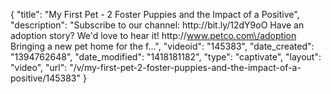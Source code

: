 {
    "title": "My First Pet - 2 Foster Puppies and the Impact of a Positive",
    "description": "Subscribe to our channel: http:\/\/bit.ly\/12dY9oO Have an adoption story? We'd love to hear it! http:\/\/www.petco.com\/adoption Bringing a new pet home for the f...",
    "videoid": "145383",
    "date_created": "1394762648",
    "date_modified": "1418181182",
    "type": "captivate",
    "layout": "video",
    "url": "\/v\/my-first-pet-2-foster-puppies-and-the-impact-of-a-positive\/145383"
}